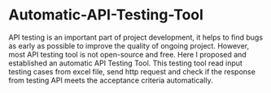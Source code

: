 # Automatic-API-Testing-Tool
API testing is an important part of project development, it helps to find bugs as early as possible to improve the quality of ongoing project. However, most API testing tool is not open-source and free.  Here I proposed and established an automatic API Testing Tool. This testing tool read input testing cases from excel file, send http request and check if the response from testing API meets the acceptance criteria automatically.
